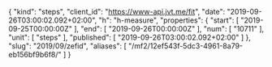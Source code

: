 {
  "kind": "steps",
  "client_id": "https://www-api.jvt.me/fit",
  "date": "2019-09-26T03:00:02.092+02:00",
  "h": "h-measure",
  "properties": {
    "start": [
      "2019-09-25T00:00:00Z"
    ],
    "end": [
      "2019-09-26T00:00:00Z"
    ],
    "num": [
      "10711"
    ],
    "unit": [
      "steps"
    ],
    "published": [
      "2019-09-26T03:00:02.092+02:00"
    ]
  },
  "slug": "2019/09/zefid",
  "aliases": [
    "/mf2/12ef543f-5dc3-4961-8a79-eb156bf9b6f8/"
  ]
}
